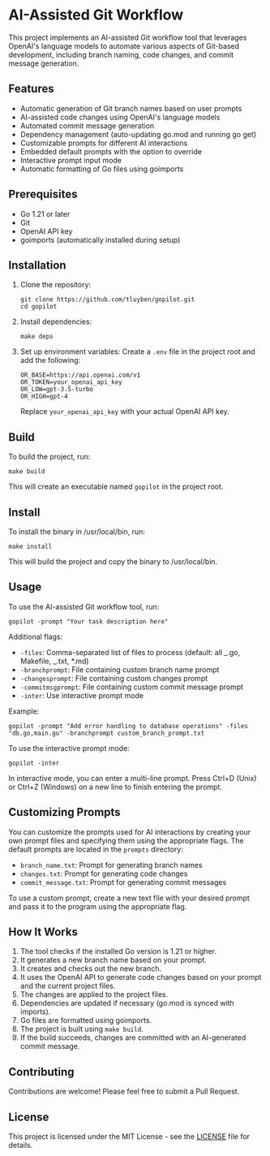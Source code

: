 # AI-Assisted Git Workflow

This project implements an AI-assisted Git workflow tool that leverages OpenAI's language models to automate various aspects of Git-based development, including branch naming, code changes, and commit message generation.

## Features

- Automatic generation of Git branch names based on user prompts
- AI-assisted code changes using OpenAI's language models
- Automated commit message generation
- Dependency management (auto-updating go.mod and running go get)
- Customizable prompts for different AI interactions
- Embedded default prompts with the option to override
- Interactive prompt input mode
- Automatic formatting of Go files using goimports

## Prerequisites

- Go 1.21 or later
- Git
- OpenAI API key
- goimports (automatically installed during setup)

## Installation

1. Clone the repository:

   ```
   git clone https://github.com/tluyben/gopilot.git
   cd gopilot
   ```

2. Install dependencies:

   ```
   make deps
   ```

3. Set up environment variables:
   Create a `.env` file in the project root and add the following:
   ```
   OR_BASE=https://api.openai.com/v1
   OR_TOKEN=your_openai_api_key
   OR_LOW=gpt-3.5-turbo
   OR_HIGH=gpt-4
   ```
   Replace `your_openai_api_key` with your actual OpenAI API key.

## Build

To build the project, run:

```
make build
```

This will create an executable named `gopilot` in the project root.

## Install

To install the binary in /usr/local/bin, run:

```
make install
```

This will build the project and copy the binary to /usr/local/bin.

## Usage

To use the AI-assisted Git workflow tool, run:

```
gopilot -prompt "Your task description here"
```

Additional flags:

- `-files`: Comma-separated list of files to process (default: all _.go, Makefile, _.txt, \*.md)
- `-branchprompt`: File containing custom branch name prompt
- `-changesprompt`: File containing custom changes prompt
- `-commitmsgprompt`: File containing custom commit message prompt
- `-inter`: Use interactive prompt mode

Example:

```
gopilot -prompt "Add error handling to database operations" -files "db.go,main.go" -branchprompt custom_branch_prompt.txt
```

To use the interactive prompt mode:

```
gopilot -inter
```

In interactive mode, you can enter a multi-line prompt. Press Ctrl+D (Unix) or Ctrl+Z (Windows) on a new line to finish entering the prompt.

## Customizing Prompts

You can customize the prompts used for AI interactions by creating your own prompt files and specifying them using the appropriate flags. The default prompts are located in the `prompts` directory:

- `branch_name.txt`: Prompt for generating branch names
- `changes.txt`: Prompt for generating code changes
- `commit_message.txt`: Prompt for generating commit messages

To use a custom prompt, create a new text file with your desired prompt and pass it to the program using the appropriate flag.

## How It Works

1. The tool checks if the installed Go version is 1.21 or higher.
2. It generates a new branch name based on your prompt.
3. It creates and checks out the new branch.
4. It uses the OpenAI API to generate code changes based on your prompt and the current project files.
5. The changes are applied to the project files.
6. Dependencies are updated if necessary (go.mod is synced with imports).
7. Go files are formatted using goimports.
8. The project is built using `make build`.
9. If the build succeeds, changes are committed with an AI-generated commit message.

## Contributing

Contributions are welcome! Please feel free to submit a Pull Request.

## License

This project is licensed under the MIT License - see the [LICENSE](LICENSE) file for details.